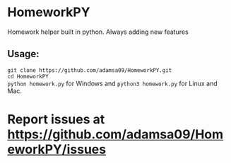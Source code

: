 # HomeworkPY
Homework helper built in python. Always adding new features

## Usage:
`git clone https://github.com/adamsa09/HomeworkPY.git`  
`cd HomeworkPY`  
`python homework.py` for Windows and `python3 homework.py` for Linux and Mac.  

# Report issues at https://github.com/adamsa09/HomeworkPY/issues
